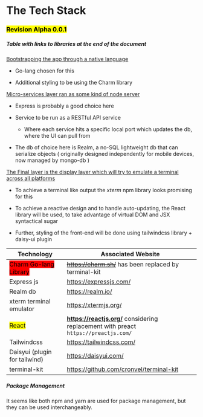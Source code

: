 # The Tech Stack

### <mark>Revision Alpha 0.0.1</mark>

##### Table with links to libraries at the end of the document

<u>Bootstrapping the app through a native language</u>

- Go-lang chosen for this

- Additional styling to be using the Charm library

<u>Micro-services layer ran as some kind of node server</u>

- Express is probably a good choice here

- Service to be run as a RESTful API service

    - Where each service hits a specific local port which updates the db, where the UI can pull from

- The db of choice here is Realm, a no-SQL lightweight db that can serialize objects ( originally designed independently
  for mobile devices, now managed by mongo-db )

<u>The Final layer is the display layer which will try to emulate a terminal across all platforms</u>

- To achieve a terminal like output the *xterm* npm library looks promising for this

- To achieve a reactive design and to handle auto-updating, the React library will be used, to take advantage of virtual
  DOM and JSX syntactical sugar

- Further, styling of the front-end will be done using tailwindcss library + daisy-ui plugin

| Technology                                                | Associated Website                                                                        |
|-----------------------------------------------------------|-------------------------------------------------------------------------------------------|
| <mark style="background:red">Charm Go-lang Library</mark> | ~~https://charm.sh/~~ has been replaced by terminal-kit                                   |  
| Express js                                                | https://expressjs.com/                                                                    |
| Realm db                                                  | https://realm.io/                                                                         |
| xterm terminal emulator                                   | https://xtermjs.org/                                                                      |
| <mark>React</mark>                                        | **https://reactjs.org/** considering replacement with preact <br/>`https://preactjs.com/` |
| Tailwindcss                                               | https://tailwindcss.com/                                                                  |
| Daisyui (plugin for tailwind)                             | https://daisyui.com/                                                                      |
| terminal-kit                                              | https://github.com/cronvel/terminal-kit                                                   |


##### Package Management
It seems like both npm and yarn are used for package management,
but they can be used interchangeably.
